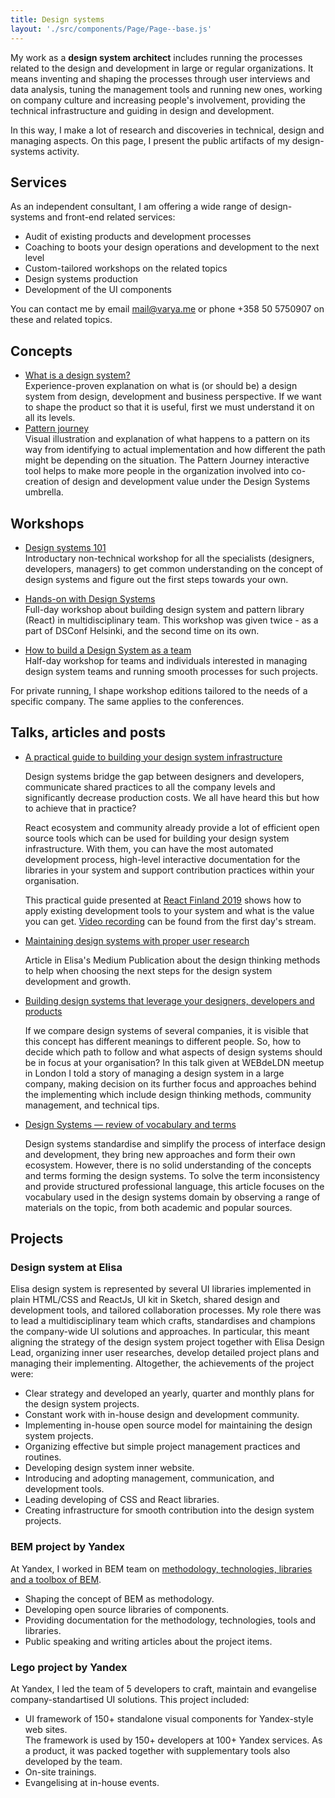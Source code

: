 ```yaml
---
title: Design systems
layout: './src/components/Page/Page--base.js'
---
```


My work as a **design system architect** includes running the processes related to the design and development in large or
regular organizations. It means inventing and shaping the processes through user interviews and data analysis, tuning
the management tools and running new ones, working on company culture and increasing people's involvement, providing
the technical infrastructure and guiding in design and development.

In this way, I make a lot of research and discoveries in technical, design and managing aspects. On this page, I present
the public artifacts of my design-systems activity.

## Services

As an independent consultant, I am offering a wide range of design-systems and front-end related services:

* Audit of existing products and development processes
* Coaching to boots your design operations and development to the next level
* Custom-tailored workshops on the related topics
* Design systems production
* Development of the UI components

You can contact me by email [mail@varya.me](mailto:mail@varya.me) or phone +358 50 5750907 on these and related topics.

## Concepts

* [What is a design system?](/design-systems/what-is-a-design-system/)<br/>
  Experience-proven explanation on what is (or should be) a design system from design, development and business
  perspective. If we want to shape the product so that it is useful, first we must understand it on all its levels.
* [Pattern journey](/design-systems/pattern-journey/)<br/>
  Visual illustration and explanation of what happens to a pattern on its way from identifying to actual implementation
  and how different the path might be depending on the situation. The Pattern Journey interactive tool helps to make
  more people in the organization involved into co-creation of design and development value under the Design Systems
  umbrella.

## Workshops

* [Design systems 101](/design-systems/design-systems-101/)<br/>
Introductary non-technical workshop for all the specialists (designers, developers, managers) to get common understanding
on the concept of design systems and figure out the first steps towards your own.

* [Hands-on with Design Systems](/design-systems/hands-on-workshop/)<br/>
Full-day workshop about building design system and pattern library (React) in multidisciplinary team. This workshop was
given twice - as a part of DSConf Helsinki, and the second time on its own.

* [How to build a Design System as a team](/design-systems/team-process-workshop/)<br/>
Half-day workshop for teams and individuals interested in managing design system teams and running smooth processes for
such projects.

For private running, I shape workshop editions tailored to the needs of a specific company. The same applies to
the conferences.

## Talks, articles and posts

* [A practical guide to building your design system infrastructure](https://varya.me/react-finland-2019/)<br/>

  Design systems bridge the gap between designers and developers, communicate shared practices to all the company levels
and significantly decrease production costs. We all have heard this but how to achieve that in practice?

  React ecosystem and community already provide a lot of efficient open source tools which can be used for building your
design system infrastructure. With them, you can have the most automated development process, high-level interactive
documentation for the libraries in your system and support contribution practices within your organisation.

  This practical guide presented at [React Finland 2019](https://react-finland.fi/) shows how to apply existing
development tools to your system and what is the value you can get. [Video recording](https://youtu.be/gDkUpx0dVc0) can be
  found from the first day's stream.

* [Maintaining design systems with proper user
  research](https://medium.com/elisa-design/maintaining-design-systems-with-user-research-3ba5feafc336)

  Article in Elisa's Medium Publication about the design thinking methods to help when choosing the next steps for the
  design system development and growth.

* [Building design systems that leverage your designers, developers and
  products](http://varya.me/design-systems-thinking/)

  If we compare design systems of several companies, it is visible that this concept has different meanings to different
people. So, how to decide which path to follow and what aspects of design systems should be in focus at your
organisation? In this talk given at WEBdeLDN meetup in London I told a story of managing a design system in a large
company, making decision on its further focus and approaches behind the implementing which include design thinking
methods, community management, and technical tips.

* [Design Systems — review of vocabulary and terms](/blog/design-systems-review/)

  Design systems standardise and simplify the process of interface design and development, they bring new
approaches and form their own ecosystem. However, there is no solid understanding of the concepts and terms forming
the design systems. To solve the term inconsistency and provide structured professional language, this article
focuses on the vocabulary used in the design systems domain by observing a range of materials on the topic, from
both academic and popular sources.

## Projects

### Design system at Elisa

Elisa design system is represented by several UI libraries implemented in plain HTML/CSS and ReactJs, UI kit in
Sketch, shared design and development tools, and tailored collaboration processes. My role there was to lead a
multidisciplinary team which crafts, standardises and champions the company-wide UI solutions and approaches. In
particular, this meant aligning the strategy of the design system project together with Elisa Design Lead, organizing
inner user researches, develop detailed project plans and managing their implementing. Altogether, the achievements of
the project were:

* Clear strategy and developed an yearly, quarter and monthly plans for the design system projects.
* Constant work with in-house design and development community.
* Implementing in-house open source model for maintaining the design system projects.
* Organizing effective but simple project management practices and routines.
* Developing design system inner website.
* Introducing and adopting management, communication, and development tools.
* Leading developing of CSS and React libraries.
* Creating infrastructure for smooth contribution into the design system projects.

### BEM project by Yandex

At Yandex, I worked in BEM team on [methodology, technologies, libraries and a toolbox of BEM](https://en.bem.info/).

* Shaping the concept of BEM as methodology.
* Developing open source libraries of components.
* Providing documentation for the methodology, technologies, tools and libraries.
* Public speaking and writing articles about the project items.

### Lego project by Yandex

At Yandex, I led the team of 5 developers to craft, maintain and evangelise company-standartised UI solutions. This
project included:

* UI framework of 150+ standalone visual components for Yandex-style web sites.<br/>
  The framework is used by 150+ developers at 100+ Yandex services. As a product, it was packed together with
  supplementary tools also developed by the team.
* On-site trainings.
* Evangelising at in-house events.
